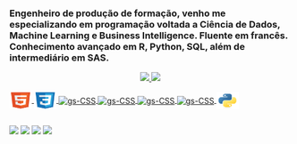 ### Engenheiro de produção de formação, venho me especializando em programação voltada a Ciência de Dados, Machine Learning e Business Intelligence. Fluente em francês. Conhecimento avançado em R, Python, SQL, além de intermediário em SAS.
<div align="center">
  <a href="https://github.com/guerbisson">
  <img height="150em" src="https://github-readme-stats.vercel.app/api?username=guerbisson&show_icons=true&theme=dracula&include_all_commits=true&count_private=true"/>
  <img height="150em" src="https://github-readme-stats.vercel.app/api/top-langs/?username=guerbisson&layout=compact&langs_count=7&theme=dracula"/>
</div>
<div style="display: inline_block"><br>
  
   <img align="center" alt="gs-HTML" height="30" width="40" src="https://raw.githubusercontent.com/devicons/devicon/master/icons/html5/html5-original.svg">
  <img align="center" alt="gs-CSS" height="30" width="40" src="https://raw.githubusercontent.com/devicons/devicon/master/icons/css3/css3-original.svg">
  <img align="center" alt="gs-CSS" height="30" width="40" src="https://img.shields.io/badge/Sass-CC6699?style=for-the-badge&logo=sass&logoColor=white">
  <img align="center" alt="gs-CSS" height="30" width="40" src="https://img.shields.io/badge/MongoDB-4EA94B?style=for-the-badge&logo=mongodb&logoColor=white">
  <img align="center" alt="gs-CSS" height="30" width="40" src = "https://img.shields.io/badge/MySQL-00000F?style=for-the-badge&logo=mysql&logoColor=white">
  <img align="center" alt="gs-CSS" height="30" width="40" src = "https://img.shields.io/badge/R-276DC3?style=for-the-badge&logo=r&logoColor=white">
  <img align="center" alt="gs-Python" height="30" width="40" src="https://raw.githubusercontent.com/devicons/devicon/master/icons/python/python-original.svg">
  </div>
  
 ##
  
  
<div> 
  <a href="https://www.instagram.com/guerbisson_/" target="_blank"><img src="https://img.shields.io/badge/-Instagram-%23E4405F?style=for-the-badge&logo=instagram&logoColor=white" target="_blank"></a>
  <a href = "mailto:simonvil1995@gmail.com"><img src="https://img.shields.io/badge/-Gmail-%23333?style=for-the-badge&logo=gmail&logoColor=white" target="_blank"></a>
  <a href="https://www.linkedin.com/in/guerbisson-simonvil-756403157/" target="_blank"><img src="https://img.shields.io/badge/-LinkedIn-%230077B5?style=for-the-badge&logo=linkedin&logoColor=white" target="_blank"></a> 
 <a href="https://guerbisson.github.io/" target="_blank"><img  src="https://img.shields.io/badge/Medium-12100E?style=for-the-badge&logo=medium&logoColor=white"></a>
 
</div>
